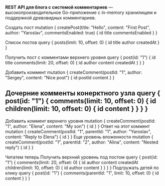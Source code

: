 **REST API для блога с системой комментариев** — высокопроизводительное Go-приложение с in-memory хранилищем и поддержкой древовидных комментариев.

Создать пост
mutation {
  createPost(title: "Hello", content: "First Post", author: "Yaroslav", commentsEnabled: true) {
    id title commentsEnabled
  }
}

Список постов
query {
  posts(limit: 10, offset: 0) { id title author createdAt }
}

Получить пост с комментами верхнего уровня
query {
  post(id: "1") {
    id title
    comments(limit: 20, offset: 0) {
      id author content createdAt
    }
  }
}

Добавить коммент
mutation {
  createComment(postId: "1", author: "Sergey", content: "Nice post") {
    id postId content
  }
}

Дочерние комменты конерктного узла
query {
  post(id: "1") {
    comments(limit: 10, offset: 0) {
      id
      children(limit: 10, offset: 0) { id content }
    }
  }
}
------------------------------------------------------------------------------
Добавить коммент верхнего уровня
mutation {
  createComment(postId: "1", author: "Elena", content: "My son") {
    id
  }
}
Ответ на этот коммент
mutation {
  createComment(postId: "1", parentId: "1", author: "Yaroslav", content: "Reply to Elena") {
    id
  }
}
Еще уровень вложенности 
mutation {
  createComment(postId: "1", parentId: "2", author: "Alina", content: "Nested reply") {
    id
  }
}

Читатем теперь
Получить верхний уровень под постом
query {
  post(id: "1") {
    comments(limit: 20, offset: 0) {
      id author content createdAt
      children(limit: 10, offset: 0) {
        id author content
      }
    }
  }
}
Подгружать детей по клику
query {
  post(id: "1") {
    comments(parentId: "1", limit: 10, offset: 0) {
      id content
    }
  }
}